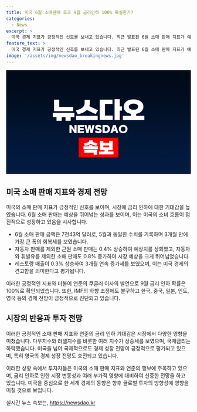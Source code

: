 ```yaml
---
title: 미국 6월 소매판매 호조 9월 금리인하 100% 확실한가?
categories:
  - News
excerpt: >
  미국 경제 지표가 긍정적인 신호를 보내고 있습니다. 최근 발표된 6월 소매 판매 지표가 예상을 뛰어넘는 성과를 보이며, 시장에 금리 인하에 대한 기대감을 높였습니다. 3개월 만에 가장 큰 폭의 회복세를 나타낸 이 지표는 소비 흐름이 점진적으로 성장하는 것을 시사하며, 자동차와 휘발유를 제외한 소매 판매도 시장 예상을 크게 뛰어넘었습니다. 이러한 긍정적인 지표와 함께 미국의 금리 인하 기대감은 투자자들에게 중요한 관심사가 됐으며, 전 세계의 경제 성장도 긍정적으로 평가되고 있습니다.
feature_text: >
  미국 경제 지표가 긍정적인 신호를 보내고 있습니다. 최근 발표된 6월 소매 판매 지표가 예상을 뛰어넘는 성과를 보이며, 시장에 금리 인하에 대한 기대감을 높였습니다. 3개월 만에 가장 큰 폭의 회복세를 나타낸 이 지표는 소비 흐름이 점진적으로 성장하는 것을 시사하며, 자동차와 휘발유를 제외한 소매 판매도 시장 예상을 크게 뛰어넘었습니다. 이러한 긍정적인 지표와 함께 미국의 금리 인하 기대감은 투자자들에게 중요한 관심사가 됐으며, 전 세계의 경제 성장도 긍정적으로 평가되고 있습니다.
image: '/assets/img/newsdao_breakingnews.jpg'
---
```


<p><img src="/assets/img/newsdao_breakingnews.jpg" alt="cryptoinkorea 속보" /></p>

<h2 data-ke-size="size26">미국 소매 판매 지표와 경제 전망</h2>

<p>미국의 소매 판매 지표가 긍정적인 신호를 보이며, 시장에 금리 인하에 대한 기대감을 높였습니다. 6월 소매 판매는 예상을 뛰어넘는 성과를 보이며, 이는 미국의 소비 흐름이 점진적으로 성장하고 있음을 시사합니다.</p>

<ul>
    <li>6월 소매 판매 금액은 7천43억 달러로, 5월과 동일한 수치를 기록하며 3개월 만에 가장 큰 폭의 회복세를 보였습니다.</li>
    <li>자동차 판매를 제외한 근원 소매 판매는 0.4% 상승하여 예상치를 상회했고, 자동차와 휘발유를 제외한 소매 판매도 0.8% 증가하여 시장 예상을 크게 뛰어넘었습니다.</li>
    <li>레스토랑 매출이 0.3% 상승하여 3개월 연속 증가세를 보였으며, 이는 미국 경제의 견고함을 의미한다고 평가됩니다.</li>
</ul>

<p>이러한 긍정적인 지표와 더불어 연준의 쿠글러 이사의 발언으로 9월 금리 인하 확률은 100%로 확인되었습니다. 또한, IMF의 하향 조정에도 불구하고 한국, 중국, 일본, 인도, 영국 등의 경제 전망이 긍정적으로 진단되고 있습니다.</p>

<h2 data-ke-size="size26">시장의 반응과 투자 전망</h2>

<p>이러한 긍정적인 소매 판매 지표와 연준의 금리 인하 기대감은 시장에서 다양한 영향을 미쳤습니다. 다우지수와 러셀지수를 비롯한 여러 지수가 상승세를 보였으며, 국채금리는 하락했습니다. 미국을 넘어 국제적으로도 경제 성장 전망이 긍정적으로 평가되고 있으며, 특히 영국의 경제 성장 전망도 호전되고 있습니다.</p>

<p>이러한 상황 속에서 투자자들은 미국의 소매 판매 지표와 연준의 행보에 주목하고 있으며, 금리 인하로 인한 시장 변동성과 여러 부가적 영향에 대비하여 신중한 전망을 하고 있습니다. 미국을 중심으로 한 세계 경제의 동향은 향후 글로벌 투자의 방향성에 영향을 미칠 것으로 보입니다.</p>
실시간 뉴스 속보는, <a href="https://newsdao.kr" rel="dofollow">https://newsdao.kr</a>


